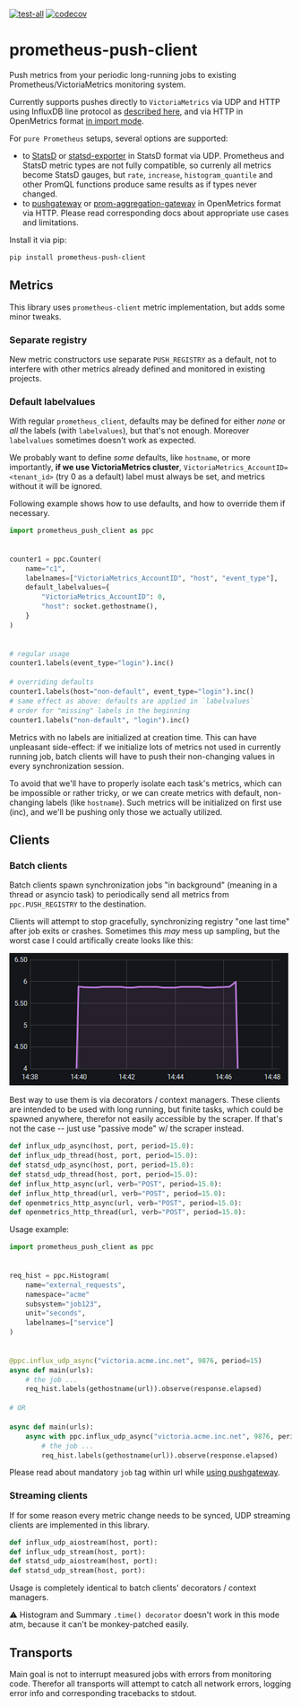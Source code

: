 [![test-all](https://github.com/gistart/prometheus-push-client/actions/workflows/tests.yml/badge.svg?branch=master)](https://github.com/gistart/prometheus-push-client/actions)
[![codecov](https://codecov.io/gh/gistart/prometheus-push-client/branch/master/graph/badge.svg?token=6K4G8CDU2R)](https://codecov.io/gh/gistart/prometheus-push-client)

# prometheus-push-client

Push metrics from your periodic long-running jobs to existing Prometheus/VictoriaMetrics monitoring system.

Currently supports pushes directly to `VictoriaMetrics` via UDP and HTTP using InfluxDB line protocol as [described here](https://docs.victoriametrics.com/Single-server-VictoriaMetrics.html?highlight=telegraf#how-to-send-data-from-influxdb-compatible-agents-such-as-telegraf), and via HTTP in OpenMetrics format [in import mode](https://docs.victoriametrics.com/Single-server-VictoriaMetrics.html#how-to-import-data-in-prometheus-exposition-format).

For `pure Prometheus` setups, several options are supported:
- to [StatsD](https://github.com/statsd/statsd) or [statsd-exporter](https://github.com/prometheus/statsd_exporter#with-statsd) in StatsD format via UDP. Prometheus and StatsD metric types are not fully compatible, so currenly all metrics become StatsD gauges, but `rate`, `increase`, `histogram_quantile` and other PromQL functions produce same results as if types never changed.
- to [pushgateway](https://github.com/prometheus/pushgateway) or [prom-aggregation-gateway](https://github.com/weaveworks/prom-aggregation-gateway) in OpenMetrics format via HTTP. Please read corresponding docs about appropriate use cases and limitations.

Install it via pip:

```sh
pip install prometheus-push-client
```

## Metrics

This library uses `prometheus-client` metric implementation, but adds some minor tweaks.

### Separate registry

New metric constructors use separate `PUSH_REGISTRY` as a default, not to interfere with other metrics already defined and monitored in existing projects.

### Default labelvalues

With regular `prometheus_client`, defaults may be defined for either _none_ or _all_ the labels (with `labelvalues`), but that's not enough. Moreover `labelvalues` sometimes doesn't work as expected.

We probably want to define _some_ defaults, like `hostname`, or more importantly, **if we use VictoriaMetrics cluster**, `VictoriaMetrics_AccountID=<tenant_id>` (try 0 as a default) label must always be set, and metrics without it will be ignored.

Following example shows how to use defaults, and how to override them if necessary.

```python
import prometheus_push_client as ppc


counter1 = ppc.Counter(
    name="c1",
    labelnames=["VictoriaMetrics_AccountID", "host", "event_type"],
    default_labelvalues={
        "VictoriaMetrics_AccountID": 0,
        "host": socket.gethostname(),
    }
)


# regular usage
counter1.labels(event_type="login").inc()

# overriding defaults
counter1.labels(host="non-default", event_type="login").inc()
# same effect as above: defaults are applied in `labelvalues`
# order for "missing" labels in the beginning
counter1.labels("non-default", "login").inc()
```

Metrics with no labels are initialized at creation time. This can have unpleasant side-effect: if we initialize lots of metrics not used in currently running job, batch clients will have to push their non-changing values in every synchronization session.

To avoid that we'll have to properly isolate each task's metrics, which can be impossible or rather tricky, or we can create metrics with default, non-changing labels (like `hostname`). Such metrics will be initialized on first use (inc), and we'll be pushing only those we actually utilized.

## Clients

### Batch clients

Batch clients spawn synchronization jobs "in background" (meaning in a thread or asyncio task) to periodically send all metrics from `ppc.PUSH_REGISTRY` to the destination.

Clients will attempt to stop gracefully, synchronizing registry "one last time" after job exits or crashes. Sometimes this _may_ mess up sampling, but the worst case I could artifically create looks like this:

![graceful push effect](./docs/img/graceful_stop_effect01.png)

Best way to use them is via decorators / context managers. These clients are intended to be used with long running, but finite tasks, which could be spawned anywhere, therefor not easily accessible by the scraper. If that's not the case -- just use "passive mode" w/ the scraper instead.

``` python
def influx_udp_async(host, port, period=15.0):
def influx_udp_thread(host, port, period=15.0):
def statsd_udp_async(host, port, period=15.0):
def statsd_udp_thread(host, port, period=15.0):
def influx_http_async(url, verb="POST", period=15.0):
def influx_http_thread(url, verb="POST", period=15.0):
def openmetrics_http_async(url, verb="POST", period=15.0):
def openmetrics_http_thread(url, verb="POST", period=15.0):
```

Usage example:

```python
import prometheus_push_client as ppc


req_hist = ppc.Histogram(
    name="external_requests",
    namespace="acme"
    subsystem="job123",
    unit="seconds",
    labelnames=["service"]
)


@ppc.influx_udp_async("victoria.acme.inc.net", 9876, period=15)
async def main(urls):
    # the job ...
    req_hist.labels(gethostname(url)).observe(response.elapsed)

# OR

async def main(urls):
    async with ppc.influx_udp_async("victoria.acme.inc.net", 9876, period=15):
        # the job ...
        req_hist.labels(gethostname(url)).observe(response.elapsed)
```

Please read about mandatory `job` tag within url while [using pushgateway](https://github.com/prometheus/pushgateway#url).


### Streaming clients

If for some reason every metric change needs to be synced, UDP streaming clients are implemented in this library.

```python
def influx_udp_aiostream(host, port):
def influx_udp_stream(host, port):
def statsd_udp_aiostream(host, port):
def statsd_udp_stream(host, port):
```

Usage is completely identical to batch clients' decorators / context managers.

:warning: Histogram and Summary `.time() decorator` doesn't work in this mode atm, because it can't be monkey-patched easily.


## Transports

Main goal is not to interrupt measured jobs with errors from monitoring code. Therefor all transports will attempt to catch all network errors, logging error info and corresponding tracebacks to stdout.